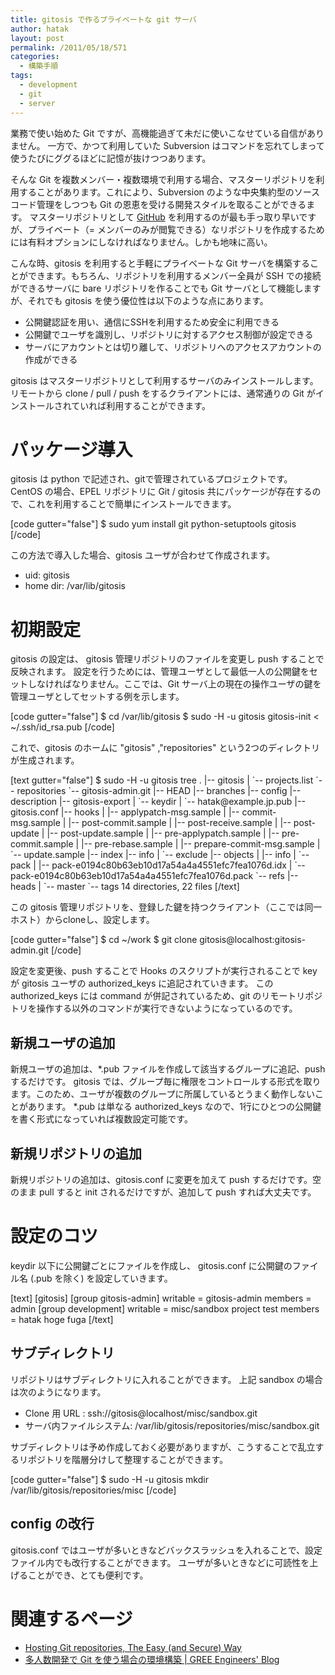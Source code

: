 ```yaml
---
title: gitosis で作るプライベートな git サーバ
author: hatak
layout: post
permalink: /2011/05/18/571
categories:
  - 構築手順
tags:
  - development
  - git
  - server
---
```

業務で使い始めた Git ですが、高機能過ぎて未だに使いこなせている自信がありません。 一方で、かつて利用していた Subversion はコマンドを忘れてしまって使うたびにググるほどに記憶が抜けつつあります。

そんな Git を複数メンバー・複数環境で利用する場合、マスターリポジトリを利用することがあります。これにより、Subversion のような中央集約型のソースコード管理をしつつも Git の恩恵を受ける開発スタイルを取ることができるます。 マスターリポジトリとして [GitHub][1] を利用するのが最も手っ取り早いですが、プライベート（= メンバーのみが閲覧できる）なリポジトリを作成するためには有料オプションにしなければなりません。しかも地味に高い。

こんな時、gitosis を利用すると手軽にプライベートな Git サーバを構築することができます。もちろん、リポジトリを利用するメンバー全員が SSH での接続ができるサーバに bare リポジトリを作ることでも Git サーバとして機能しますが、それでも gitosis を使う優位性は以下のような点にあります。

*   公開鍵認証を用い、通信にSSHを利用するため安全に利用できる
*   公開鍵でユーザを識別し、リポジトリに対するアクセス制御が設定できる
*   サーバにアカウントとは切り離して、リポジトリへのアクセスアカウントの作成ができる

gitosis はマスターリポジトリとして利用するサーバのみインストールします。リモートから clone / pull / push をするクライアントには、通常通りの Git がインストールされていれば利用することができます。

<!--more-->

# パッケージ導入

gitosis は python で記述され、gitで管理されているプロジェクトです。 CentOS の場合、EPEL リポジトリに Git / gitosis 共にパッケージが存在するので、これを利用することで簡単にインストールできます。

<div>
  [code gutter="false"] $ sudo yum install git python-setuptools gitosis [/code]
</div>

この方法で導入した場合、gitosis ユーザが合わせて作成されます。

*   uid: gitosis
*   home dir: /var/lib/gitosis

# 初期設定

gitosis の設定は、 gitosis 管理リポジトリのファイルを変更し push することで反映されます。 設定を行うためには、管理ユーザとして最低一人の公開鍵をセットしなければなりません。ここでは、Git サーバ上の現在の操作ユーザの鍵を管理ユーザとしてセットする例を示します。

<div>
  [code gutter="false"] $ cd /var/lib/gitosis $ sudo -H -u gitosis gitosis-init < ~/.ssh/id_rsa.pub [/code]
</div>

これで、gitosis のホームに "gitosis" ,"repositories" という2つのディレクトリが生成されます。

<div>
  [text gutter="false"] $ sudo -H -u gitosis tree . |-- gitosis | `-- projects.list `-- repositories `-- gitosis-admin.git |-- HEAD |-- branches |-- config |-- description |-- gitosis-export | `-- keydir | `-- hatak@example.jp.pub |-- gitosis.conf |-- hooks | |-- applypatch-msg.sample | |-- commit-msg.sample | |-- post-commit.sample | |-- post-receive.sample | |-- post-update | |-- post-update.sample | |-- pre-applypatch.sample | |-- pre-commit.sample | |-- pre-rebase.sample | |-- prepare-commit-msg.sample | `-- update.sample |-- index |-- info | `-- exclude |-- objects | |-- info | `-- pack | |-- pack-e0194c80b63eb10d17a54a4a4551efc7fea1076d.idx | `-- pack-e0194c80b63eb10d17a54a4a4551efc7fea1076d.pack `-- refs |-- heads | `-- master `-- tags 14 directories, 22 files [/text]
</div>

この gitosis 管理リポジトリを、登録した鍵を持つクライアント（ここでは同一ホスト）からcloneし、設定します。

<div>
  [code gutter="false"] $ cd ~/work $ git clone gitosis@localhost:gitosis-admin.git [/code]
</div>

設定を変更後、push することで Hooks のスクリプトが実行されることで key が gitosis ユーザの authorized\_keys に追記されていきます。 この authorized\_keys には command が併記されているため、git のリモートリポジトリを操作する以外のコマンドが実行できないようになっているのです。

## 新規ユーザの追加

新規ユーザの追加は、\*.pub ファイルを作成して該当するグループに追記、push するだけです。 gitosis では、グループ毎に権限をコントロールする形式を取ります。このため、ユーザが複数のグループに所属しているとうまく動作しないことがあります。 \*.pub は単なる authorized_keys なので、1行にひとつの公開鍵を書く形式になっていれば複数設定可能です。

## 新規リポジトリの追加

新規リポジトリの追加は、gitosis.conf に変更を加えて push するだけです。空のまま pull すると init されるだけですが、追加して push すれば大丈夫です。

# 設定のコツ

keydir 以下に公開鍵ごとにファイルを作成し、 gitosis.conf に公開鍵のファイル名 (.pub を除く) を設定していきます。

<div>
  [text] [gitosis] [group gitosis-admin] writable = gitosis-admin members = admin [group development] writable = misc/sandbox project test members = hatak hoge fuga [/text]
</div>

## サブディレクトリ

リポジトリはサブディレクトリに入れることができます。 上記 sandbox の場合は次のようになります。

*   Clone 用 URL : ssh://gitosis@localhost/misc/sandbox.git
*   サーバ内ファイルシステム: /var/lib/gitosis/repositories/misc/sandbox.git

サブディレクトリは予め作成しておく必要がありますが、こうすることで乱立するリポジトリを階層分けして整理することができます。

<div>
  [code gutter="false"] $ sudo -H -u gitosis mkdir /var/lib/gitosis/repositories/misc [/code]
</div>

## config の改行

gitosis.conf ではユーザが多いときなどバックスラッシュを入れることで、設定ファイル内でも改行することができます。 ユーザが多いときなどに可読性を上げることができ、とても便利です。

# 関連するページ

*   [Hosting Git repositories, The Easy (and Secure) Way][2]
*   [多人数開発で Git を使う場合の環境構築 | GREE Engineers' Blog][3]</div>

 [1]: http://github.com/
 [2]: http://scie.nti.st/2007/11/14/hosting-git-repositories-the-easy-and-secure-way
 [3]: http://labs.gree.jp/blog/2011/03/2885/
